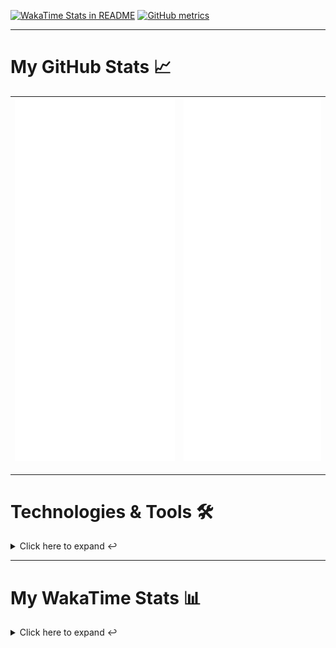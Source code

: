 [![WakaTime Stats in README](https://github.com/LOsioChico/LOsioChico/actions/workflows/waka.yml/badge.svg)](https://github.com/LOsioChico/LOsioChico/actions/workflows/waka.yml) [![GitHub metrics](https://github.com/LOsioChico/LOsioChico/actions/workflows/metrics.yml/badge.svg)](https://github.com/LOsioChico/LOsioChico/actions/workflows/metrics.yml)

---

# My GitHub Stats 📈

| ![](./assets/metrics.svg) | ![](./assets/metrics2.svg) |
| ------------------------- | -------------------------- |

---

# Technologies & Tools 🛠️

<details>
<summary>Click here to expand ↩️</summary>
<br>

## Programming Languages

[![HTML5](https://img.shields.io/badge/HTML5-E34F26?style=for-the-badge&logo=html5&logoColor=white)](https://developer.mozilla.org/en-US/docs/Web/HTML)
[![CSS3](https://img.shields.io/badge/CSS3-1572B6?style=for-the-badge&logo=css3&logoColor=white)](https://developer.mozilla.org/en-US/docs/Web/CSS)
[![JavaScript](https://img.shields.io/badge/JavaScript-F7DF1E?style=for-the-badge&logo=javascript&logoColor=black)](https://developer.mozilla.org/en-US/docs/Web/JavaScript)
[![TypeScript](https://img.shields.io/badge/TypeScript-007ACC?style=for-the-badge&logo=typescript&logoColor=white)](https://www.typescriptlang.org/)

## Web Development

[![React](https://img.shields.io/badge/React-%2361DAFB.svg?&style=for-the-badge&logo=react&logoColor=white)](https://reactjs.org/)
[![React Router Dom](https://img.shields.io/badge/React%20Router%20Dom-CA4245?style=for-the-badge&logo=react-router&logoColor=white)](https://reactrouter.com/)
[![Framer Motion](https://img.shields.io/badge/Framer%20Motion-000000?style=for-the-badge&logo=framer&logoColor=white)](https://www.framer.com/api/motion/)
[![React Query](https://img.shields.io/badge/React%20Query-FF4154?style=for-the-badge&logo=react&logoColor=white)](https://react-query.tanstack.com/)
![Zustand](https://img.shields.io/badge/zustand-%2320232a.svg?style=for-the-badge&logo=react&logoColor=%2361DAFB)

## Form Handling

[![React Hook Form](https://img.shields.io/badge/React%20Hook%20Form-0DAE8B?style=for-the-badge&logo=react-hook-form&logoColor=white)](https://react-hook-form.com/)
[![Zod](https://img.shields.io/badge/Zod-DF2935?style=for-the-badge&logo=typescript&logoColor=white)](https://github.com/colinhacks/zod)

## Web Development Tools

[![Vitest](https://img.shields.io/badge/Vitest-646CFF?style=for-the-badge&logo=vite&logoColor=white)](https://vitest.netlify.app/)
[![ESLint](https://img.shields.io/badge/ESLint-4B32C3?style=for-the-badge&logo=eslint&logoColor=white)](https://eslint.org/)
[![Prettier](https://img.shields.io/badge/Prettier-F7B93E?style=for-the-badge&logo=prettier&logoColor=black)](https://prettier.io/)
[![Tailwind CSS](https://img.shields.io/badge/Tailwind%20CSS-38B2AC?style=for-the-badge&logo=tailwind-css&logoColor=white)](https://tailwindcss.com/)

## Workflow Tools

[![Git](https://img.shields.io/badge/Git-F05032?style=for-the-badge&logo=git&logoColor=white)](https://git-scm.com/)
[![Visual Studio Code](https://img.shields.io/badge/Visual%20Studio%20Code-007ACC?style=for-the-badge&logo=visual-studio-code&logoColor=white)](https://code.visualstudio.com/)

</details>

---

# My WakaTime Stats 📊

<details>
<summary>Click here to expand ↩️</summary>
<br>

<!--START_SECTION:waka-->
![Code Time](http://img.shields.io/badge/Code%20Time-721%20hrs%2035%20mins-blue)

![Lines of code](https://img.shields.io/badge/From%20Hello%20World%20I%27ve%20Written-614.4%20thousand%20lines%20of%20code-blue)

**🐱 My GitHub Data** 

> 📦 145.0 kB Used in GitHub's Storage 
 > 
> 🏆 1,187 Contributions in the Year 2023
 > 
> 🚫 Not Opted to Hire
 > 
> 📜 13 Public Repositories 
 > 
> 🔑 7 Private Repositories 
 > 
**I'm an Early 🐤** 

```text
🌞 Morning                1284 commits        ██████░░░░░░░░░░░░░░░░░░░   25.29 % 
🌆 Daytime                2244 commits        ███████████░░░░░░░░░░░░░░   44.20 % 
🌃 Evening                737 commits         ████░░░░░░░░░░░░░░░░░░░░░   14.52 % 
🌙 Night                  812 commits         ████░░░░░░░░░░░░░░░░░░░░░   15.99 % 
```
📅 **I'm Most Productive on Wednesday** 

```text
Monday                   822 commits         ████░░░░░░░░░░░░░░░░░░░░░   16.19 % 
Tuesday                  425 commits         ██░░░░░░░░░░░░░░░░░░░░░░░   08.37 % 
Wednesday                1910 commits        █████████░░░░░░░░░░░░░░░░   37.62 % 
Thursday                 686 commits         ███░░░░░░░░░░░░░░░░░░░░░░   13.51 % 
Friday                   582 commits         ███░░░░░░░░░░░░░░░░░░░░░░   11.46 % 
Saturday                 434 commits         ██░░░░░░░░░░░░░░░░░░░░░░░   08.55 % 
Sunday                   218 commits         █░░░░░░░░░░░░░░░░░░░░░░░░   04.29 % 
```


📊 **This Week I Spent My Time On** 

```text
💬 Programming Languages: 
TypeScript               2 hrs 56 mins       ████████████████████░░░░░   81.05 % 
Markdown                 14 mins             ██░░░░░░░░░░░░░░░░░░░░░░░   06.60 % 
JavaScript               13 mins             ██░░░░░░░░░░░░░░░░░░░░░░░   06.03 % 
CSS                      8 mins              █░░░░░░░░░░░░░░░░░░░░░░░░   03.96 % 
TSConfig                 1 min               ░░░░░░░░░░░░░░░░░░░░░░░░░   00.83 % 
```

**I Mostly Code in TypeScript** 

```text
TypeScript               11 repos            ███████████░░░░░░░░░░░░░░   45.83 % 
JavaScript               9 repos             █████████░░░░░░░░░░░░░░░░   37.50 % 
CSS                      4 repos             ████░░░░░░░░░░░░░░░░░░░░░   16.67 % 
```




 Last Updated on 24/09/2023 00:46:31 UTC
<!--END_SECTION:waka-->

## </details>
